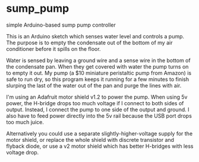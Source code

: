 # sump_pump
simple Arduino-based sump pump controller

This is an Arduino sketch which senses water level and controls a pump.
The purpose is to empty the condensate out of the bottom of my air
conditioner before it spills on the floor.

Water is sensed by leaving a ground wire and a sense wire in the bottom of
the condensate pan.  When they get covered with water the pump turns on to
empty it out.  My pump (a $10 miniature peristaltic pump from Amazon) is
safe to run dry, so this program keeps it running for a few minutes to
finish slurping the last of the water out of the pan and purge the lines
with air.

I'm using an Adafruit motor shield v1.2 to power the pump.  When using 5v
power, the H-bridge drops too much voltage if I connect to both sides of
output.  Instead, I connect the pump to one side of the output and ground.
I also have to feed power directly into the 5v rail because the USB port
drops too much juice.

Alternatively you could use a separate slightly-higher-voltage supply for
the motor shield, or replace the whole shield with discrete transistor and
flyback diode, or use a v2 motor shield which has better H-bridges with
less voltage drop.
